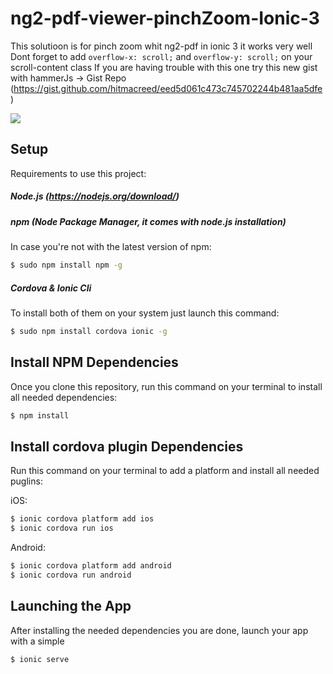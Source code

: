 # ng2-pdf-viewer-pinchZoom-Ionic-3
This solutioon is for pinch zoom  whit ng2-pdf in ionic 3 it works very well 
Dont forget to  add `overflow-x: scroll;` and `overflow-y: scroll;` on your scroll-content class
If you are having trouble with this one try this new gist with hammerJs -> Gist Repo (https://gist.github.com/hitmacreed/eed5d061c473c745702244b481aa5dfe)
 
![](gifs.gif)

## Setup

Requirements to use this project:

##### Node.js (https://nodejs.org/download/)

##### npm (Node Package Manager, it comes with node.js installation)
In case you're not with the latest version of npm:
```sh
$ sudo npm install npm -g
```

##### Cordova & Ionic Cli
To install both of them on your system just launch this command:
```sh
$ sudo npm install cordova ionic -g
```

## Install NPM Dependencies
Once you clone this repository, run this command on your terminal to install all needed dependencies:
```sh
$ npm install
```

## Install cordova plugin Dependencies
Run this command on your terminal to add a platform and install all needed puglins:

iOS:
```sh
$ ionic cordova platform add ios
$ ionic cordova run ios
```

Android:
```sh
$ ionic cordova platform add android
$ ionic cordova run android
```
## Launching the App
After installing the needed dependencies you are done, launch your app with a simple
```sh
$ ionic serve
```
